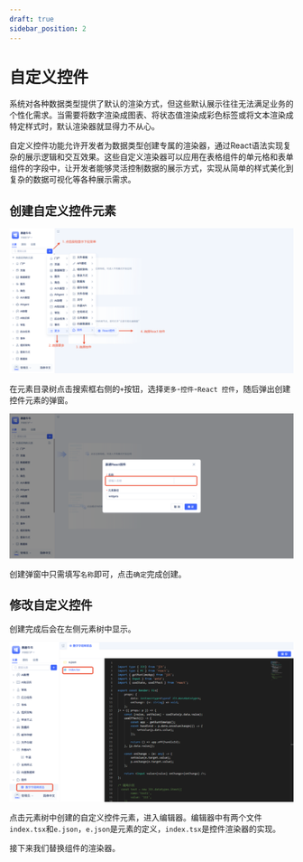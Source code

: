 ```yaml
---
draft: true
sidebar_position: 2
---
```


# 自定义控件

系统对各种数据类型提供了默认的渲染方式，但这些默认展示往往无法满足业务的个性化需求。当需要将数字渲染成图表、将状态值渲染成彩色标签或将文本渲染成特定样式时，默认渲染器就显得力不从心。

自定义控件功能允许开发者为数据类型创建专属的渲染器，通过React语法实现复杂的展示逻辑和交互效果。这些自定义渲染器可以应用在表格组件的单元格和表单组件的字段中，让开发者能够灵活控制数据的展示方式，实现从简单的样式美化到复杂的数据可视化等各种展示需求。

## 创建自定义控件元素

![创建](./img/2/创建.png)

在元素目录树点击搜索框右侧的`+`按钮，选择`更多`-`控件`-`React 控件`，随后弹出创建控件元素的弹窗。

![弹窗](./img/2/弹窗.png)

创建弹窗中只需填写`名称`即可，点击`确定`完成创建。

## 修改自定义控件

创建完成后会在左侧元素树中显示。

![编辑器](./img/2/编辑器.png)

点击元素树中创建的自定义控件元素，进入编辑器。编辑器中有两个文件`index.tsx`和`e.json`，`e.json`是元素的定义，`index.tsx`是控件渲染器的实现。

接下来我们替换组件的渲染器。


